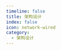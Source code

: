 ```yaml
---
timeline: false
title: 架构设计
index: false
icon: network-wired
category:
  - 架构设计
---
```


<Catalog />
